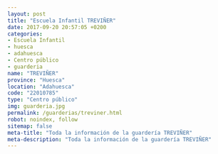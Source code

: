 ```yaml
---
layout: post
title: "Escuela Infantil TREVIÑER"
date: 2017-09-20 20:57:05 +0200
categories:
- Escuela Infantil
- huesca
- adahuesca
- Centro público
- guarderia
name: "TREVIÑER"
province: "Huesca"
location: "Adahuesca"
code: "22010785"
type: "Centro público"
img: guarderia.jpg
permalink: /guarderias/treviner.html
robot: noindex, follow
sitemap: false
meta-title: "Toda la información de la guardería TREVIÑER"
meta-description: "Toda la información de la guardería TREVIÑER"
---
```

